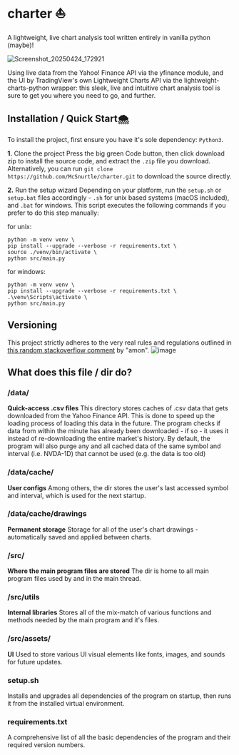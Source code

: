 # charter ⛵
A lightweight, live chart analysis tool written entirely in vanilla python (maybe)!

![Screenshot_20250424_172921](https://github.com/user-attachments/assets/fdec11df-7eaa-47ec-ad70-12fe287ee577)

Using live data from the Yahoo! Finance API via the yfinance module, and the UI by TradingView's own Lightweight Charts API via the lightweight-charts-python wrapper: this sleek, live and intuitive chart analysis tool is sure to get you where you need to go, and further.

## Installation / Quick Start🌨️
To install the project, first ensure you have it's sole dependency: `Python3`.

**1.** Clone the project
Press the big green Code button, then click download zip to install the source code, and extract the `.zip` file you download.
Alternatively, you can run `git clone https://github.com/McSnurtle/charter.git` to download the source directly.

**2.** Run the setup wizard
Depending on your platform, run the `setup.sh` or `setup.bat` files accordingly - `.sh` for unix based systems (macOS included), and `.bat` for windows.
This script executes the following commands if you prefer to do this step manually:

for unix:
```shell
python -m venv venv \
pip install --upgrade --verbose -r requirements.txt \
source ./venv/bin/activate \
python src/main.py
```

for windows:
```batch
python -m venv venv \
pip install --upgrade --verbose -r requirements.txt \
.\venv\Scripts\activate \
python src/main.py
```

## Versioning
This project strictly adheres to the very real rules and regulations outlined in [this random stackoverflow comment](<https://softwareengineering.stackexchange.com/a/255201>) by "amon".
![image](https://github.com/user-attachments/assets/9946aa62-9155-4741-9335-16f8856c7f9e)

## What does this file / dir do?
### /data/
**Quick-access .csv files**
This directory stores caches of .csv data that gets downloaded from the Yahoo Finance API.
This is done to speed up the loading process of loading this data in the future.
The program checks if data from within the minute has already been downloaded - if so - it uses it instead of re-downloading the entire market's history. By default, the program will also purge any and all cached data of the same symbol and interval (i.e. NVDA-1D) that cannot be used (e.g. the data is too old)

### /data/cache/
**User configs**
Among others, the dir stores the user's last accessed symbol and interval, which is used for the next startup.

### /data/cache/drawings
**Permanent storage**
Storage for all of the user's chart drawings - automatically saved and applied between charts.

### /src/
**Where the main program files are stored**
The dir is home to all main program files used by and in the main thread.

### /src/utils
**Internal libraries**
Stores all of the mix-match of various functions and methods needed by the main program and it's files.

### /src/assets/
**UI**
Used to store various UI visual elements like fonts, images, and sounds for future updates.

### setup.sh
Installs and upgrades all dependencies of the program on startup, then runs it from the installed virtual environment.

### requirements.txt
A comprehensive list of all the basic dependencies of the program and their required version numbers.
